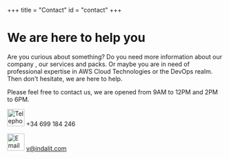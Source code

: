 +++
title = "Contact"
id = "contact"
+++

# We are here to help you

Are you curious about something? Do you need more information about our company , our services and packs.  Or maybe you are in need of professional expertise in AWS Cloud Technologies or the DevOps realm.  Then don't hesitate, we are here to help.

Please feel free to contact us, we are opened from 9AM to 12PM and 2PM to 6PM.


<img style="float" src="/img/contact/telephone.png" width="40" alt="Telephone"> +34 699 184 246

<img style="float" src="/img/contact/email.png" width="40" alt="Email"> <a href="mailto:v@indalit.com">v@indalit.com</a>
